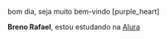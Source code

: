 bom dia, seja muito bem-vindo  [purple_heart]

**Breno Rafael**,
estou estudando na [Alura](https://www.alura.com.br/)

